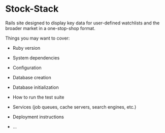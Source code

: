 # Stock-Stack

Rails site designed to display key data for user-defined watchlists and the broader market in a one-stop-shop format.



Things you may want to cover:

* Ruby version

* System dependencies

* Configuration

* Database creation

* Database initialization

* How to run the test suite

* Services (job queues, cache servers, search engines, etc.)

* Deployment instructions

* ...
